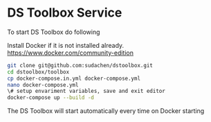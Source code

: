 # DS Toolbox Service

To start DS Toolbox do following

Install Docker if it is not installed already.
https://www.docker.com/community-edition 

```bash
git clone git@github.com:sudachen/dstoolbox.git
cd dstoolbox/toolbox
cp docker-compose.in.yml docker-compose.yml
nano docker-compose.yml
\# setup envariment variables, save and exit editor
docker-compose up --build -d
````

The DS Toolbox will start automatically every time on Docker starting



